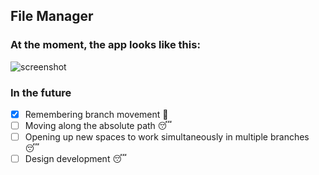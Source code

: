## File Manager

### At the moment, the app looks like this:

![screenshot](https://drive.google.com/file/d/1tnsiaOrChIwityxIUKbGOY8MLGzniy4P/view?usp=sharing)

### In the future
- [X] Remembering branch movement :tada:
- [ ] Moving along the absolute path :sleeping:
- [ ] Opening up new spaces to work simultaneously in multiple branches :sleeping:
- [ ] Design development :sleeping:
